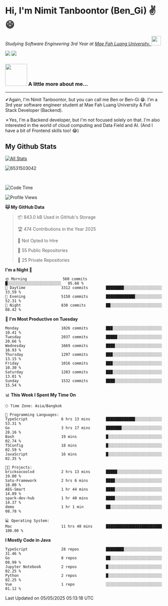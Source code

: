 # Hi, I'm Nimit Tanboontor (Ben_Gi) ✌😄
<p><em>Studying Software Engineering 3rd Year at <a href="https://en.mfu.ac.th/home.html"> Mae Fah Luang University.
</a><img src="https://media.giphy.com/media/WUlplcMpOCEmTGBtBW/giphy.gif" width="30"> </em></p>


[![](https://img.shields.io/badge/linkedin-%230077B5.svg?style=for-the-badge&logo=linkedin)]([https://www.linkedin.com/in/thanaphoom-babparn/](https://www.linkedin.com/in/nimit-tanbooutor-798139246/))
[![](https://img.shields.io/badge/Medium-12100E?style=for-the-badge&logo=medium&logoColor=white)](https://medium.com/@nimittanbooutor)

### <img src="https://media.giphy.com/media/VgCDAzcKvsR6OM0uWg/giphy.gif" width="70"> A little more about me...  

<hr> <!-- Horizontal line -->

&#10004;Again, I'm Nimit Tanboontor, but you can call me Ben or Ben-Gi 😁. I'm a 3rd year software engineer student at Mae Fah Luang University & Full Stack Developer (Backend).

&#10007;Yes, I'm a Backend developer, but I'm not focused solely on that. I'm also interested in the world of cloud computing and Data Field and AI. (And I have a bit of Frontend skills too! 😂)


## My Github Stats

[![All Stats](https://github-readme-stats.vercel.app/api?username=6531503042&show_icons=true&theme=algolia)](https://github.com/6531503042)

<p><img align="center" src="https://github-readme-streak-stats.herokuapp.com/?user=6531503042&" alt="6531503042" /></p>

<br />


<!--START_SECTION:waka-->
![Code Time](http://img.shields.io/badge/Code%20Time-525%20hrs%2038%20mins-blue)

![Profile Views](http://img.shields.io/badge/Profile%20Views-0-blue)

**🐱 My GitHub Data** 

> 📦 843.0 kB Used in GitHub's Storage 
 > 
> 🏆 474 Contributions in the Year 2025
 > 
> 🚫 Not Opted to Hire
 > 
> 📜 55 Public Repositories 
 > 
> 🔑 25 Private Repositories 
 > 
**I'm a Night 🦉** 

```text
🌞 Morning                560 commits         █░░░░░░░░░░░░░░░░░░░░░░░░   05.68 % 
🌆 Daytime                3312 commits        ████████░░░░░░░░░░░░░░░░░   33.59 % 
🌃 Evening                5158 commits        █████████████░░░░░░░░░░░░   52.31 % 
🌙 Night                  830 commits         ██░░░░░░░░░░░░░░░░░░░░░░░   08.42 % 
```
📅 **I'm Most Productive on Tuesday** 

```text
Monday                   1026 commits        ███░░░░░░░░░░░░░░░░░░░░░░   10.41 % 
Tuesday                  2037 commits        █████░░░░░░░░░░░░░░░░░░░░   20.66 % 
Wednesday                1669 commits        ████░░░░░░░░░░░░░░░░░░░░░   16.93 % 
Thursday                 1297 commits        ███░░░░░░░░░░░░░░░░░░░░░░   13.15 % 
Friday                   1016 commits        ███░░░░░░░░░░░░░░░░░░░░░░   10.30 % 
Saturday                 1283 commits        ███░░░░░░░░░░░░░░░░░░░░░░   13.01 % 
Sunday                   1532 commits        ████░░░░░░░░░░░░░░░░░░░░░   15.54 % 
```


📊 **This Week I Spent My Time On** 

```text
🕑︎ Time Zone: Asia/Bangkok

💬 Programming Languages: 
TypeScript               6 hrs 13 mins       █████████████░░░░░░░░░░░░   53.31 % 
Go                       3 hrs 17 mins       ███████░░░░░░░░░░░░░░░░░░   28.16 % 
Bash                     19 mins             █░░░░░░░░░░░░░░░░░░░░░░░░   02.74 % 
TSConfig                 18 mins             █░░░░░░░░░░░░░░░░░░░░░░░░   02.59 % 
JavaScript               16 mins             █░░░░░░░░░░░░░░░░░░░░░░░░   02.35 % 

🐱‍💻 Projects: 
bricksocoolxd            2 hrs 13 mins       █████░░░░░░░░░░░░░░░░░░░░   19.00 % 
Sato-Framework           2 hrs 6 mins        ████░░░░░░░░░░░░░░░░░░░░░   18.00 % 
AEG-Smart                1 hr 44 mins        ████░░░░░░░░░░░░░░░░░░░░░   14.89 % 
spark-dev-hub            1 hr 40 mins        ████░░░░░░░░░░░░░░░░░░░░░   14.37 % 
demo                     1 hr 1 min          ██░░░░░░░░░░░░░░░░░░░░░░░   08.78 % 

💻 Operating System: 
Mac                      11 hrs 40 mins      █████████████████████████   100.00 % 
```

**I Mostly Code in Java** 

```text
TypeScript               28 repos            ████████░░░░░░░░░░░░░░░░░   31.46 % 
Go                       8 repos             ██░░░░░░░░░░░░░░░░░░░░░░░   08.99 % 
Jupyter Notebook         2 repos             █░░░░░░░░░░░░░░░░░░░░░░░░   02.25 % 
Python                   2 repos             █░░░░░░░░░░░░░░░░░░░░░░░░   02.25 % 
Vue                      1 repo              ░░░░░░░░░░░░░░░░░░░░░░░░░   01.12 % 
```




 Last Updated on 05/05/2025 05:13:18 UTC
<!--END_SECTION:waka-->
